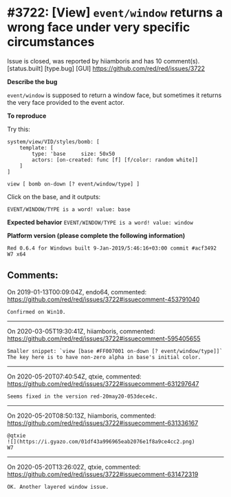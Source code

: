 
#3722: [View] `event/window` returns a wrong face under very specific circumstances
================================================================================
Issue is closed, was reported by hiiamboris and has 10 comment(s).
[status.built] [type.bug] [GUI]
<https://github.com/red/red/issues/3722>

**Describe the bug**

`event/window` is supposed to return a window face, but sometimes it returns the very face provided to the event actor.

**To reproduce**

Try this:
```
system/view/VID/styles/bomb: [
	template: [
		type: 'base		size: 50x50
		actors: [on-created: func [f] [f/color: random white]]
	]
]

view [ bomb on-down [? event/window/type] ]
```

Click on the base, and it outputs:
```
EVENT/WINDOW/TYPE is a word! value: base
```

**Expected behavior**
`EVENT/WINDOW/TYPE is a word! value: window`

**Platform version (please complete the following information)**
```
Red 0.6.4 for Windows built 9-Jan-2019/5:46:16+03:00 commit #acf3492
W7 x64
```



Comments:
--------------------------------------------------------------------------------

On 2019-01-13T00:09:04Z, endo64, commented:
<https://github.com/red/red/issues/3722#issuecomment-453791040>

    Confirmed on Win10.

--------------------------------------------------------------------------------

On 2020-03-05T19:30:41Z, hiiamboris, commented:
<https://github.com/red/red/issues/3722#issuecomment-595405655>

    Smaller snippet: `view [base #FF007001 on-down [? event/window/type]]`
    The key here is to have non-zero alpha in base's initial color. 

--------------------------------------------------------------------------------

On 2020-05-20T07:40:54Z, qtxie, commented:
<https://github.com/red/red/issues/3722#issuecomment-631297647>

    Seems fixed in the version red-20may20-053dece4c.

--------------------------------------------------------------------------------

On 2020-05-20T08:50:13Z, hiiamboris, commented:
<https://github.com/red/red/issues/3722#issuecomment-631336167>

    @qtxie 
    ![](https://i.gyazo.com/01df43a996965eab2076e1f8a9ce4cc2.png)
    W7

--------------------------------------------------------------------------------

On 2020-05-20T13:26:02Z, qtxie, commented:
<https://github.com/red/red/issues/3722#issuecomment-631472319>

    OK. Another layered window issue.

